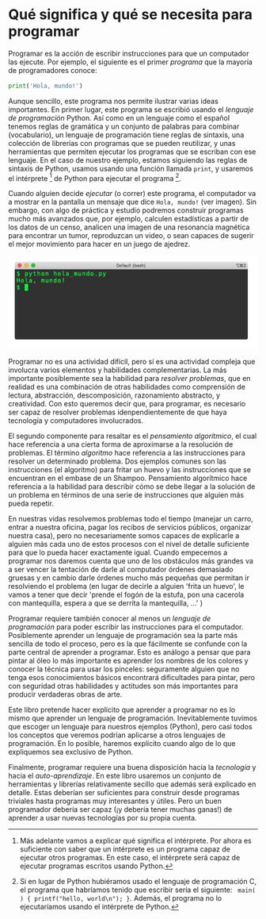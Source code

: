 
# Qué significa y qué se necesita para programar

Programar es la acción de escribir instrucciones para que un computador las ejecute. Por ejemplo, el siguiente es el primer *programa* que la mayoría de programadores conoce:

```python
print('Hola, mundo!')
```

Aunque sencillo, este programa nos permite ilustrar varias ideas importantes. En primer lugar, este programa se escribió usando el *lenguaje de programación* Python. Así como en un lenguaje como el español tenemos reglas de gramática y un conjunto de palabras para combinar (vocabulario), un lenguaje de programación tiene reglas de sintaxis, una colección de librerías con programas que se pueden reutilizar, y unas herramientas que permiten ejecutar los programas que se escriban con ese lenguaje. En el caso de nuestro ejemplo, estamos siguiendo las reglas de sintaxis de Python, usamos usando una función llamada ```print```, y usaremos el intérprete [^interprete] de Python para ejecutar el programa [^c].

[^interprete]: Más adelante vamos a explicar qué significa el intérprete. Por ahora es suficiente con saber que un intérprete es un programa capaz de ejecutar otros programas. En este caso, el intérprete será capaz de ejecutar programas escritos usando Python.

[^c]: Si en lugar de Python hubiéramos usado el lenguaje de programación C, el programa que habríamos tenido que escribir sería el siguiente: ``` main( ) { printf("hello, world\n"); }```. Además, el programa no lo ejecutaríamos usando el intérprete de Python.


Cuando alguien decide *ejecutar* (o correr) este programa, el computador va a mostrar en la pantalla un mensaje que dice ```Hola, mundo!``` (ver imagen). Sin embargo, con algo de práctica y estudio podremos construir programas mucho más avanzados que, por ejemplo, calculen estadísticas a partir de los datos de un censo, analicen una imagen de una resonancia magnética para encontrar un tumor, reproduzcan un video, o sean capaces de sugerir el mejor movimiento para hacer en un juego de ajedrez.


![](./images/hola_mundo.png)

Programar no es una actividad difícil, pero sí es una actividad compleja que involucra varios elementos y habilidades complementarias. La más importante posiblemente sea la habilidad para *resolver problemas*, que en realidad es una combinación de otras habilidades como comprensión de lectura, abstracción, descomposición, razonamiento abstracto, y creatividad. Con esto queremos decir que, para programar, es necesario ser capaz de resolver problemas idenpendientemente de que haya tecnología y computadores involucrados.

El segundo componente para resaltar es el *pensamiento algorítmico*, el cual hace referencia a una cierta forma de aproximarse a la resolución de problemas. El término *algoritmo* hace referencia a las instrucciones para resolver un determinado problema. Dos ejemplos comunes son las instrucciones (el algoritmo) para fritar un huevo y las instrucciones que se encuentran en el embase de un Shampoo. Pensamiento algorítmico hace referencia a la habilidad para describir cómo se debe llegar a la solución de un problema en términos de una serie de instrucciones que alguien más pueda repetir. 

En nuestras vidas resolvemos problemas todo el tiempo (manejar un carro, entrar a nuestra oficina, pagar los recibos de servicios públicos, organizar nuestra casa), pero no necesariamente somos capaces de explicarle a alguien más cada uno de estos procesos con el nivel de detalle suficiente para que lo pueda hacer exactamente igual. Cuando empecemos a programar nos daremos cuenta que uno de los obstáculos más grandes va a ser vencer la tentación de darle al computador órdenes demasiado gruesas y en cambio darle órdenes mucho más pequeñas que permitan ir resolviendo el problema (en lugar de decirle a alguien 'frita un huevo', le vamos a tener que decir 'prende el fogón de la estufa, pon una cacerola con mantequilla, espera a que se derrita la mantequilla, ...' )

Programar requiere también conocer al menos un *lenguaje de programación* para poder escribir las instrucciones para el computador. Posiblemente aprender un lenguaje de programación sea la parte más sencilla de todo el proceso, pero es la que fácilmente se confunde con la parte central de aprender a programar. Esto es análogo a pensar que para pintar al óleo lo más importante es aprender los nombres de los colores y conocer la técnica para usar los pinceles: seguramente alguien que no tenga esos conocimientos básicos encontrará dificultades para pintar, pero con seguridad otras habilidades y actitudes son más importantes para producir verdaderas obras de arte.

Este libro pretende hacer explícito que aprender a programar no es lo mismo que aprender un lenguaje de programación. Inevitablemente tuvimos que escoger un lenguaje para nuestros ejemplos (Python), pero casi todos los conceptos que veremos podrían aplicarse a otros lenguajes de programación. En lo posible, haremos explícito cuando algo de lo que expliquemos sea exclusivo de Python.

Finalmente, programar requiere una buena disposición hacia la *tecnología* y hacia el *auto-aprendizaje*. En este libro usaremos un conjunto de herramientas y librerías relativamente secillo que además será explicado en detalle. Estas deberían ser suficientes para construir desde programas triviales hasta programas muy interesantes y útiles. Pero un buen programador debería ser capaz (¡y debería tener muchas ganas!) de aprender a usar nuevas tecnologías por su propia cuenta.

